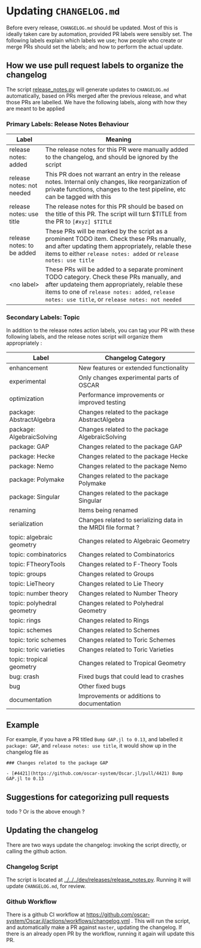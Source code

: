 # Updating `CHANGELOG.md`

Before every release, `CHANGELOG.md` should be updated. Most of this is ideally
taken care by automation, provided PR labels were sensibly set. The following
labels explain which labels we use; how people who create or merge PRs should
set the labels; and how to perform the actual update.

## How we use pull request labels to organize the changelog

The script [release_notes.py](../../../dev/releases/release_notes.py) will generate updates to 
`CHANGELOG.md` automatically, based on PRs merged after the previous release, and what those PRs
are labelled. We have the following labels, along with how they are meant to be applied

### Primary Labels: Release Notes Behaviour

| Label | Meaning |
|-------|---------|
| release notes: added | The release notes for this PR were manually added to the changelog, and should be ignored by the script |
| release notes: not needed | This PR does not warrant an entry in the release notes. Internal only changes, like reorganization of private functions, changes to the test pipeline, etc can be tagged with this |
| release notes: use title | The release notes for this PR should be based on the title of this PR. The script will turn $TITLE from the PR to `[#xyz] $TITLE` |
| release notes: to be added | These PRs will be marked by the script as a prominent TODO item. Check these PRs manually, and after updating them appropriately, relable these items to either `release notes: added` or `release notes: use title` |
| \<no label\> | These PRs will be added to a separate prominent TODO category. Check these PRs manually, and after updateing them appropriately, relable these items to one of `release notes: added`, `release notes: use title`, or `release notes: not needed` |

### Secondary Labels: Topic

In addition to the release notes action labels, you can tag your PR with these following labels, and the release notes script will organize them appropriately :

| Label | Changelog Category |
|-------|--------------------|
| enhancement | New features or extended functionality |
| experimental | Only changes experimental parts of OSCAR |
| optimization | Performance improvements or improved testing |
| package: AbstractAlgebra | Changes related to the package AbstractAlgebra |
| package: AlgebraicSolving | Changes related to the package AlgebraicSolving |
| package: GAP | Changes related to the package GAP |
| package: Hecke | Changes related to the package Hecke |
| package: Nemo | Changes related to the package Nemo |
| package: Polymake | Changes related to the package Polymake |
| package: Singular | Changes related to the package Singular |
| renaming | Items being renamed |
| serialization | Changes related to serializing data in the MRDI file format ? |
| topic: algebraic geometry | Changes related to Algebraic Geometry |
| topic: combinatorics | Changes related to Combinatorics |
| topic: FTheoryTools | Changes related to F-Theory Tools |
| topic: groups | Changes related to Groups |
| topic: LieTheory | Changes related to Lie Theory |
| topic: number theory | Changes related to Number Theory |
| topic: polyhedral geometry | Changes related to Polyhedral Geometry |
| topic: rings | Changes related to Rings |
| topic: schemes | Changes related to Schemes |
| topic: toric schemes | Changes related to Toric Schemes |
| topic: toric varieties | Changes related to Toric Varieties |
| topic: tropical geometry | Changes related to Tropical Geometry |
| bug: crash | Fixed bugs that could lead to crashes |
| bug | Other fixed bugs |
| documentation | Improvements or additions to documentation |

## Example

For example, if you have a PR titled `Bump GAP.jl to 0.13`, and labelled it `package: GAP`, and
`release notes: use title`, it would show up in the changelog file as


    ### Changes related to the package GAP
    
    - [#4421](https://github.com/oscar-system/Oscar.jl/pull/4421) Bump GAP.jl to 0.13



## Suggestions for categorizing pull requests

todo ? Or is the above enough ?

## Updating the changelog

There are two ways update the changelog: invoking the script directly, or calling the github action.

### Changelog Script

The script is located at
[../../../dev/releases/release_notes.py](../../../dev/releases/release_notes.py). Running it will
update `CHANGELOG.md`, for review.

### Github Workflow

There is a github CI workflow at
https://github.com/oscar-system/Oscar.jl/actions/workflows/changelog.yml . This will run the script,
and automatically make a PR against `master`, updating the changelog. If there is an already open
PR by the workflow, running it again will update this PR.
